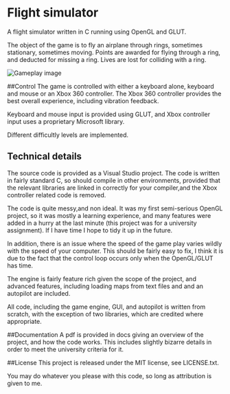 # Flight simulator

A flight simulator written in C running using  OpenGL and GLUT.

The object of the game is to fly an airplane through rings, sometimes stationary, sometimes moving. Points are awarded for flying through a ring, and deducted for missing a ring. Lives are lost for colliding with a ring.

![Gameplay image](https://github.com/joshtyler/Flight-Simulator/Docs/Images/Picture1.png "Main menu, demonstrating autopilot")

##Control
The game is controlled with either a keyboard alone, keyboard and mouse or an Xbox 360 controller. The Xbox 360 controller provides the best overall experience, including vibration feedback.

Keyboard and mouse input is provided using GLUT, and Xbox controller input uses a proprietary Microsoft library.

Different difficultly levels are implemented.

## Technical details
The source code is provided as a Visual Studio project. The code is written in fairly standard C, so should compile in other environments, provided that the relevant libraries are linked in correctly for your compiler,and the Xbox controller related code is removed.

The code is quite messy,and non ideal. It was my first semi-serious OpenGL project, so it was mostly a learning experience, and many features were added in a hurry at the last minute (this project was for a university assignment). If I have time I hope to tidy it up in the future.

In addition, there is an issue where the speed of the game play varies wildly with the speed of your computer. This should be fairly easy to fix, I think it is due to the fact that the control loop occurs only when the OpenGL/GLUT has time.

The engine is fairly feature rich given the scope of the project, and advanced features, including loading maps from text files and and an autopilot are included.

All code, including the game engine, GUI, and autopilot  is written from scratch, with the exception of two libraries, which are credited where appropriate.

##Documentation
A pdf is provided in docs giving an overview of the project, and how the code works. This includes slightly bizarre details in order to meet the university criteria for it.

##License
This project is released under the MIT license, see LICENSE.txt.

You may do whatever you please with this code, so long as attribution is given to me.